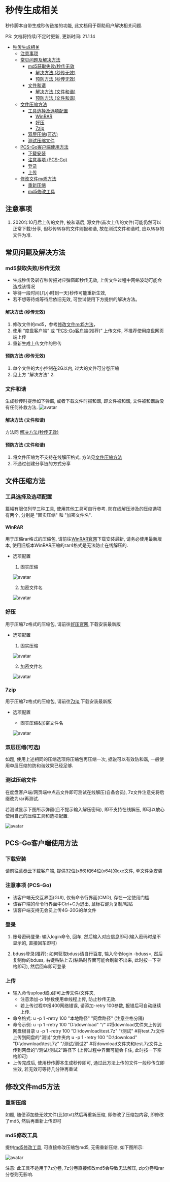 # 秒传生成相关

秒传脚本自带生成秒传链接的功能, 此文档用于帮助用户解决相关问题. 

PS: 文档将持续/不定时更新, 更新时间: 21.1.14

- [秒传生成相关](#秒传生成相关)
	- [注意事项](#注意事项)
	- [常见问题及解决方法](#常见问题及解决方法)
		- [md5获取失败/秒传无效](#md5获取失败)
			- [解决方法 (秒传无效)](#解决方法-秒传无效)
			- [预防方法 (秒传无效)](#预防方法-秒传无效)
		- [文件和谐](#文件和谐)
			- [解决方法 (文件和谐)](#解决方法-文件和谐)
			- [预防方法 (文件和谐)](#预防方法-文件和谐)
	- [文件压缩方法](#文件压缩方法)
		- [工具选择及选项配置](#压缩选项配置)
			- [WinRAR](#WinRAR)
			- [好压](#好压)
			- [7zip](#7zip)
		- [双层压缩(可选)](#双层压缩-可选)
		- [测试压缩文件](#测试压缩文件)
	- [PCS-Go客户端使用方法](#PCS-Go客户端使用方法)
		- [下载安装](#下载安装)
		- [注意事项 (PCS-Go)](注意事项-PCS-Go)
		- [登录](#登录)
		- [上传](#上传)
	- [修改文件md5方法](#修改文件md5方法)
		- [重新压缩](#重新压缩)
		- [md5修改工具](#md5修改工具)

## 注意事项
1. 2020年10月后上传的文件, 被和谐后, 源文件(首次上传的文件)可能仍然可以正常下载/分享, 但秒传转存的文件则报和谐, 故在测试文件和谐时, 应以转存的文件为准.

## 常见问题及解决方法

### md5获取失败/秒传无效
- 生成秒传及转存秒传报对应弹窗即秒传无效, 上传文件过程中网络波动可能会造成该情况
- 等待一段时间(几小时到一天)秒传可能重新生效,
- 若不想等待或等待后依旧无效, 可尝试使用下方提供的解决方法。

#### 解决方法 (秒传无效)
1. 修改文件的md5，参考[修改文件md5方法](#修改文件md5方法)，
2. 使用 “度盘客户端” 或 “[PCS-Go客户端](#PCS-Go客户端使用方法)(推荐)” 上传文件, 不推荐使用度盘网页端上传
3. 重新生成上传文件的秒传

#### 预防方法 (秒传无效)
1. 单个文件的大小控制在2G以内, 过大的文件可分卷压缩
2. 见上方 "解决方法" 2.

### 文件和谐
生成秒传时提示如下弹窗, 或者下载文件时报和谐, 即文件被和谐, 文件被和谐后没有任何补救方法.
![avatar](https://pic.rmb.bdstatic.com/bjh/2da6fe7376b1097cb2061d48df8a679f.png)

#### 解决方法 (文件和谐)
方法同 [解决方法(秒传无效)](#解决方法-秒传无效)

#### 预防方法 (文件和谐)
1. 将文件压缩为不支持在线解压格式, 方法见[文件压缩方法](#文件压缩方法)
2. 不通过创建分享链的方式分享

## 文件压缩方法

### 工具选择及选项配置
篇幅有限仅列举三种工具, 使用其他工具可自行参考. 防在线解压涉及的压缩选项有两个, 分别是 "固实压缩" 和 "加密文件名".

#### WinRAR
用于压缩rar格式的压缩包, 请前往[WinRAR官网](http://www.winrar.com.cn/)下载安装最新, 请务必使用最新版本, 使用旧版本WinRAR压缩的rar4格式是无法防止在线解压的.

- 选项配置
	1. 固实压缩

	![avatar](https://pic.rmb.bdstatic.com/bjh/6ae0d1dc1db52cff958513dcfd8faa0c.png)

	2. 加密文件名

	![avatar](https://pic.rmb.bdstatic.com/bjh/44704c6ee17b71d47356b8a0c808f8ed.png)

### 好压
用于压缩7z格式的压缩包, 请前往[好压官网](https://haozip.2345.cc/),下载安装最新版

- 选项配置
	1. 固实压缩
	
	![avatar](https://pic.rmb.bdstatic.com/bjh/60443511e18e787a987b9d208c758550.png)

	2. 加密文件名
	
	![avatar](https://pic.rmb.bdstatic.com/bjh/863823e535d37c919a6f6812f8018bc9.png)

### 7zip
用于压缩7z格式的压缩包, 请前往[7zip](https://www.7-zip.org/),下载安装最新版

- 选项配置
	- 固实压缩&加密文件名
	
	![avatar](https://pic.rmb.bdstatic.com/bjh/6c4921617256946086b6d9eb881562a6.png)


### 双层压缩(可选)
如题, 使用上述相同的压缩选项将压缩包再压缩一次, 据说可以有效防和谐, 一般使用单层压缩的防和谐效果已经足够.

### 测试压缩文件
在度盘客户端/网页端中点击文件即可测试在线解压(自备会员), 7z文件注意先将后缀改为rar再测试.

若测试显示下图所示弹窗(且不提示输入解压密码), 即不支持在线解压, 即可以放心使用自己的压缩工具和选项配置.

![avatar](https://pic.rmb.bdstatic.com/bjh/eb5e4c6ed0e93b12f00f6bbcd8acf540.png)

## PCS-Go客户端使用方法
### 下载安装
请前往[蓝奏云](https://wws.lanzous.com/b01tvsfyj)下载客户端, 提供32位(x86)和64位(x64)的exe文件, 单文件免安装

### 注意事项 (PCS-Go)
- 该客户端无交互界面(GUI), 仅有命令行界面(CMD), 存在一定使用门槛.
- 该客户端的命令行界面中Ctrl+C为退出, 鼠标右键为复制/粘贴
- 该客户端支持无会员上传4G-20G的单文件

### 登录
1. 账号密码登录: 输入login命令, 回车, 然后输入对应信息即可(输入密码时是不显示的, 直接回车即可)

2. bduss登录(推荐): 如何获取bduss请自行百度, 输入命令login -bduss=, 然后复制你的bduss, 右键粘贴上去(粘贴时界面可能会刷新不出来, 此时按一下空格即可), 然后回车即可登录

### 上传
- 输入命令upload或u即可上传文件/文件夹, 
	- 注意添加-p 1参数使用单线程上传, 防止秒传无效.
	- 若上传过程中报400网络错误, 请添加-retry 100参数, 报错后可自动继续上传.
- 命令格式: u -p 1 -retry 100 "本地路径" "网盘路径" (注意空格分隔)
- 命令示例: 
	u -p 1 -retry 100 "D:\download" "/"  #将download文件夹上传到网盘根目录
	u -p 1 -retry 100 "D:\download\test.7z" "/测试"  #将test.7z文件上传到网盘的"测试"文件夹内
	u -p 1 -retry 100 "D:\download" "D:\download\test.7z" "/测试/测试2"  #将download文件夹和test.7z文件上传到网盘的"/测试/测试2"路径下
(上传过程中界面可能会卡住, 此时按一下空格即可)
- 上传完成后, 使用秒传脚本生成秒传即可, 通过此方法上传的文件一般秒传立即生效, 若无效可等待几分钟再重试

## 修改文件md5方法

### 重新压缩
如题, 随便添加些无效文件(比如txt)然后再重新压缩, 即修改了压缩包内容, 即修改了md5, 然后再重新上传即可

### md5修改工具
提供[md5修改工具](https://wws.lanzous.com/iuFGbkddsji), 可直接修改压缩包md5, 无需重新压缩, 如下图所示:

![avatar](https://pic.rmb.bdstatic.com/bjh/945c43e55207a0af9ec23676ffcc71e3.png)

注意: 此工具不适用于7z分卷, 7z分卷直接修改md5会导致无法解压, zip分卷和rar分卷则无影响.
